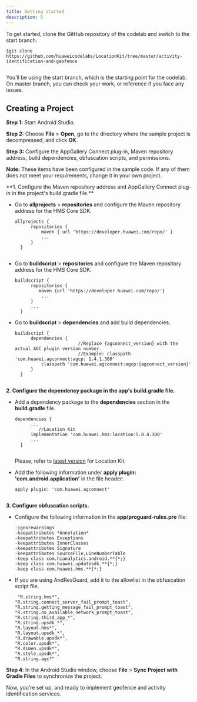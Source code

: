 ```yaml
---
title: Getting started
description: 5
---
```


To get started, clone the GitHub repository of the codelab and switch to the start branch.

<pre><div id="copy-button1" class="copy-btn" title="Copy" onclick="copyCode(this.id)"></div><code>$git clone https://github.com/huaweicodelabs/LocationKit/tree/master/activity-identification-and-geofence
<span class="pln">
</span></code></pre>
You’ll be using the start branch, which is the starting point for the codelab. On master branch, you can check your work, or reference if you face any issues.

## **Creating a Project**

**Step 1:** Start Android Studio.

**Step 2:** Choose **File** \> **Open**, go to the directory where the sample project is decompressed, and click **OK**.

**Step 3:** Configure the AppGallery Connect plug-in, Maven repository address, build dependencies, obfuscation scripts, and permissions.

<aside class="special">
	<p><strong>Note:</strong> These items have been configured in the sample code. If any of them does not meet your requirements, change it in your own project.</p>
</aside>
**1. Configure the Maven repository address and AppGallery Connect plug-in in the project's build.gradle file.**

- Go to **allprojects** \> **repositories** and configure the Maven repository address for the HMS Core SDK.

  <pre><div id="copy-button1" class="copy-btn" title="Copy" onclick="copyCode(this.id)"></div><code><span class="pln">allprojects </span><span class="pun">{</span><span class="pln">
  		repositories </span><span class="pun">{</span><span class="pln">
  			maven </span><span class="pun">{</span><span class="pln"> url </span><span class="str">'https://developer.huawei.com/repo/'</span><span class="pln"> </span><span class="pun">}</span><span class="pln">
  			</span><span class="pun">...</span><span class="pln">
  		</span><span class="pun">}</span><span class="pln">
  	</span><span class="pun">}</span><span class="pln">
  	</span></code></pre>

- Go to **buildscript** \> **repositories** and configure the Maven repository address for the HMS Core SDK.

  <pre><div id="copy-button2" class="copy-btn" title="Copy" onclick="copyCode(this.id)"></div><code><span class="pln">buildscript </span><span class="pun">{</span><span class="pln">
  		repositories </span><span class="pun">{</span><span class="pln">
  		   maven </span><span class="pun">{</span><span class="pln">url </span><span class="str">'https://developer.huawei.com/repo/'</span><span class="pun">}</span><span class="pln">
  			</span><span class="pun">...</span><span class="pln">
  		</span><span class="pun">}</span><span class="pln">
  		</span><span class="pun">...</span><span class="pln">
  	</span><span class="pun">}</span><span class="pln">
  </span></code></pre>

- Go to **buildscript** \> **dependencies** and add build dependencies.

  <pre><div id="copy-button3" class="copy-btn" title="Copy" onclick="copyCode(this.id)"></div><code><span class="pln">buildscript </span><span class="pun">{</span><span class="pln">
  		dependencies </span><span class="pun">{</span><span class="pln">
       </span><span class="str">                   //Replace {agconnect_version} with the actual AGC plugin version number.</span><span class="pln">
       </span><span class="str">                   //Example: classpath 'com.huawei.agconnect:agcp: 1.4.1.300'</span><span class="pln">
  			classpath </span><span class="str">'com.huawei.agconnect:agcp:{agconnect_version}'</span><span class="pln">
  		</span><span class="pun">}</span><span class="pln">
  	</span><span class="pun">}</span><span class="pln">
  	</span></code></pre>

**2. Configure the dependency package in the app's build.gradle file.**

- Add a dependency package to the **dependencies** section in the **build.gradle** file.

  <pre><div id="copy-button4" class="copy-btn" title="Copy" onclick="copyCode(this.id)"></div><code><span class="pln">dependencies </span><span class="pun">{</span><span class="pln">
  		</span><span class="pun">...</span><span class="pln">
      </span><span class="str">		//Location Kit</span><span class="pln">
  		implementation </span><span class="str">'com.huawei.hms:location:5.0.4.300'</span><span class="pln">
  		</span><span class="pun">...</span><span class="pln">
  	</span><span class="pun">}</span><span class="pln">
  	</span></code></pre>


  Please, refer to [latest version](https://developer.huawei.com/consumer/en/doc/development/HMSCore-Guides/version-change-history-0000001050986155) for Location Kit.

- Add the following information under **apply plugin: 'com.android.application'** in the file header:

  <pre><div id="copy-button6" class="copy-btn" title="Copy" onclick="copyCode(this.id)"></div><code><span class="pln">apply plugin</span><span class="pun">:</span><span class="pln"> </span><span class="str">'com.huawei.agconnect'</span><span class="pln">
  	</span></code></pre>

**3. Configure obfuscation scripts.**

- Configure the following information in the **app/proguard-rules.pro** file:

  <pre><div id="copy-button7" class="copy-btn" title="Copy" onclick="copyCode(this.id)"></div><code><span class="pun">-</span><span class="pln">ignorewarnings</span><span class="pln">
  </span><span class="pun">-</span><span class="pln">keepattributes </span><span class="pun">*</span><span class="typ">Annotation</span><span class="pun">*</span><span class="pln">
  </span><span class="pun">-</span><span class="pln">keepattributes </span><span class="typ">Exceptions</span><span class="pln">
  </span><span class="pun">-</span><span class="pln">keepattributes </span><span class="typ">InnerClasses</span><span class="pln">
  </span><span class="pun">-</span><span class="pln">keepattributes </span><span class="typ">Signature</span><span class="pln">
  </span><span class="pun">-</span><span class="pln">keepattributes </span><span class="typ">SourceFile</span><span class="pun">,</span><span class="typ">LineNumberTable</span><span class="pln">
  </span><span class="pun">-</span><span class="pln">keep </span><span class="kwd">class</span><span class="pln"> com</span><span class="pun">.</span><span class="pln">hianalytics</span><span class="pun">.</span><span class="pln">android</span><span class="pun">.**{*;}</span><span class="pln">
  </span><span class="pun">-</span><span class="pln">keep </span><span class="kwd">class</span><span class="pln"> com</span><span class="pun">.</span><span class="pln">huawei</span><span class="pun">.</span><span class="pln">updatesdk</span><span class="pun">.**{*;}</span><span class="pln">
  </span><span class="pun">-</span><span class="pln">keep </span><span class="kwd">class</span><span class="pln"> com</span><span class="pun">.</span><span class="pln">huawei</span><span class="pun">.</span><span class="pln">hms</span><span class="pun">.**{*;}</span><span class="pln">
  </span></code></pre>

- If you are using AndResGuard, add it to the allowlist in the obfuscation script file.

  <pre><div id="copy-button8" class="copy-btn" title="Copy" onclick="copyCode(this.id)"></div><code><span class="str"> "R.string.hms*"</span><span class="pun">,</span><span class="pln">
  </span><span class="str">"R.string.connect_server_fail_prompt_toast"</span><span class="pun">,</span><span class="pln">
  </span><span class="str">"R.string.getting_message_fail_prompt_toast"</span><span class="pun">,</span><span class="pln">
  </span><span class="str">"R.string.no_available_network_prompt_toast"</span><span class="pun">,</span><span class="pln">
  </span><span class="str">"R.string.third_app_*"</span><span class="pun">,</span><span class="pln">
  </span><span class="str">"R.string.upsdk_*"</span><span class="pun">,</span><span class="pln">
  </span><span class="str">"R.layout.hms*"</span><span class="pun">,</span><span class="pln">
  </span><span class="str">"R.layout.upsdk_*"</span><span class="pun">,</span><span class="pln"> 
  </span><span class="str">"R.drawable.upsdk*"</span><span class="pun">,</span><span class="pln">
  </span><span class="str">"R.color.upsdk*"</span><span class="pun">,</span><span class="pln"> 
  </span><span class="str">"R.dimen.upsdk*"</span><span class="pun">,</span><span class="pln">
  </span><span class="str">"R.style.upsdk*"</span><span class="pun">,</span><span class="pln">
  </span><span class="str">"R.string.agc*"</span><span class="pln">
  </span></code></pre>

**Step 4**: In the Android Studio window, choose **File** \> **Sync Project with Gradle Files** to synchronize the project.



Now, you’re set up, and ready to implement geofence and activity identification services. 